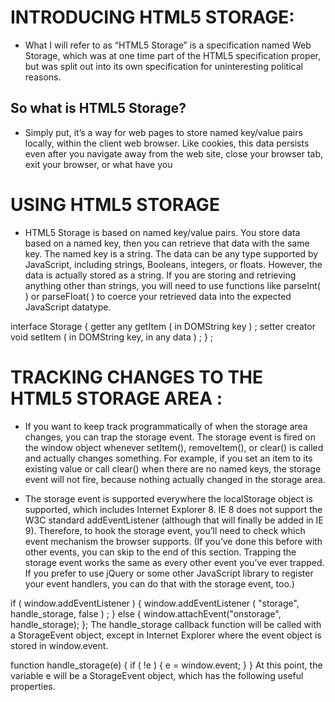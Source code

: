 # INTRODUCING HTML5 STORAGE:

* What I will refer to as “HTML5 Storage” is a specification named Web Storage, which was at one time part of the HTML5 specification proper, but was split out into its own specification for uninteresting political reasons.

## So what is HTML5 Storage? 

* Simply put, it’s a way for web pages to store named key/value pairs locally, within the client web browser. Like cookies, this data persists even after you navigate away from the web site, close your browser tab, exit your browser, or what have you

# USING HTML5 STORAGE

* HTML5 Storage is based on named key/value pairs. You store data based on a named key, then you can retrieve that data with the same key. The named key is a string. The data can be any type supported by JavaScript, including strings, Booleans, integers, or floats. However, the data is actually stored as a string. If you are storing and retrieving anything other than strings, you will need to use functions like parseInt( ) or parseFloat( ) to coerce your retrieved data into the expected JavaScript datatype.

interface Storage {
  getter any getItem ( in DOMString key ) ;
  setter creator void setItem ( in DOMString key, in any data ) ;
} ;   


# TRACKING CHANGES TO THE HTML5 STORAGE AREA : 


* If you want to keep track programmatically of when the storage area changes, you can trap the storage event. The storage event is fired on the window object whenever setItem(), removeItem(), or clear() is called and actually changes something. For example, if you set an item to its existing value or call clear() when there are no named keys, the storage event will not fire, because nothing actually changed in the storage area.

* The storage event is supported everywhere the localStorage object is supported, which includes Internet Explorer 8. IE 8 does not support the W3C standard addEventListener (although that will finally be added in IE 9). Therefore, to hook the storage event, you’ll need to check which event mechanism the browser supports. (If you’ve done this before with other events, you can skip to the end of this section. Trapping the storage event works the same as every other event you’ve ever trapped. If you prefer to use jQuery or some other JavaScript library to register your event handlers, you can do that with the storage event, too.)

if ( window.addEventListener ) {
  window.addEventListener ( "storage", handle_storage, false ) ;
} else {
  window.attachEvent("onstorage", handle_storage);
};
The handle_storage callback function will be called with a StorageEvent object, except in Internet Explorer where the event object is stored in window.event.

function handle_storage(e) {
  if ( !e ) { e = window.event; }
}
At this point, the variable e will be a StorageEvent object, which has the following useful properties.
